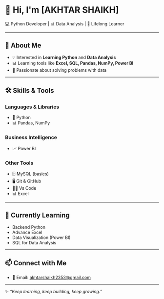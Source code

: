 # 👋 Hi, I'm [AKHTAR SHAIKH]

💻 Python Developer | 📊 Data Analysis | 🌱 Lifelong Learner  

---

## 🚀 About Me  
- 💡 Interested in **Learning Python** and **Data Analysis** 
- 📊 Learning tools like **Excel, SQL, Pandas, NumPy, Power BI**  
- 🌟 Passionate about solving problems with data  

---

## 🛠️ Skills & Tools  

### Languages & Libraries  
- 🐍 Python  
- 📊 Pandas, NumPy   

### Business Intelligence  
- 📈 Power BI  

### Other Tools  
- 🗄️ MySQL (basics)  
- 🖥️ Git & GitHub
- 🧑‍💻 Vs Code 
- 📊 Excel 

---

## 🌱 Currently Learning  
- Backend Python
- Advance Excel 
- Data Visualization (Power BI)  
- SQL for Data Analysis  

---

## 📫 Connect with Me   
- 📧 Email: akhtarshaikh2353@gmail.com  

---
✨ *“Keep learning, keep building, keep growing.”*

